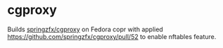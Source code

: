 # cgproxy

Builds [springzfx/cgproxy](https://github.com/springzfx/cgproxy) on Fedora copr with applied https://github.com/springzfx/cgproxy/pull/52 to enable nftables feature.

